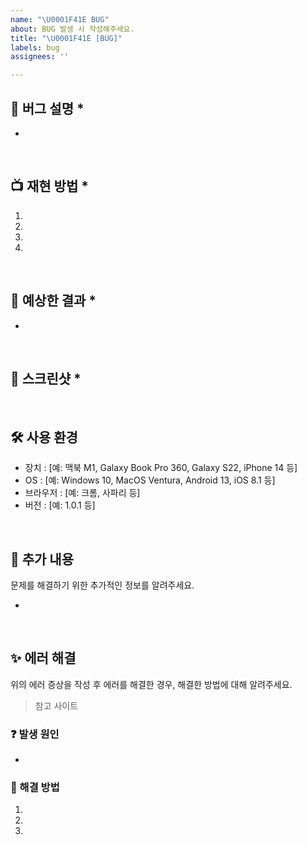 ```yaml
---
name: "\U0001F41E BUG"
about: BUG 발생 시 작성해주세요.
title: "\U0001F41E [BUG]"
labels: bug
assignees: ''

---
```


<!-- Title 작성 요령 -->
<!-- 발생한 버그를 축약한 명사 형태의 문자열로 작성해주세요. -->
<!-- 각각의 항목 중 항목명 뒤에 '*'가 붙는 항목들은 필수 작성 항목입니다. -->

## 📢 버그 설명 *
<!-- 어떤 버그인지 자세히 알려주세요. -->
<!-- 가독성을 고려하여 너무 길지 않게 문장을 끊어서 작성해주시기 바랍니다. -->

- 


<br>

## 📺 재현 방법 *
<!-- 해당 버그가 발생하기까지의 작업 순서 및 실행 과정을 "No."를 붙여 작성해주세요. -->

1. 
2. 
3. 
4. 

<br>


## 💭 예상한 결과 *
<!-- 예상했던 결과는 어떤 것이었는지 알려주세요. -->

- 


<br>


## 📸 스크린샷 *
<!-- 가능한 경우 문제를 파악하는데 도움이 되는 스크린샷을 추가해주세요. -->
<!-- 콘솔창 에러의 경우, 간단한 에러 및 핵심 에러 메세지를 코드 형태로 작성해도 괜찮습니다. -->



<br>

## 🛠 사용 환경
- 장치 : [예: 맥북 M1, Galaxy Book Pro 360, Galaxy S22, iPhone 14 등]
- OS : [예: Windows 10, MacOS Ventura, Android 13, iOS 8.1 등]
- 브라우저 : [예: 크롬, 사파리 등]
- 버전 : [예: 1.0.1 등]


<br>

## 📝 추가 내용
문제를 해결하기 위한 추가적인 정보를 알려주세요.

- 


<br>

## ✨ 에러 해결
위의 에러 증상을 작성 후 에러를 해결한 경우, 해결한 방법에 대해 알려주세요.

> 참고 사이트


### ❓ 발생 원인

- 


### 🚥 해결 방법

1.
2. 
3. 



<br>
<br>

